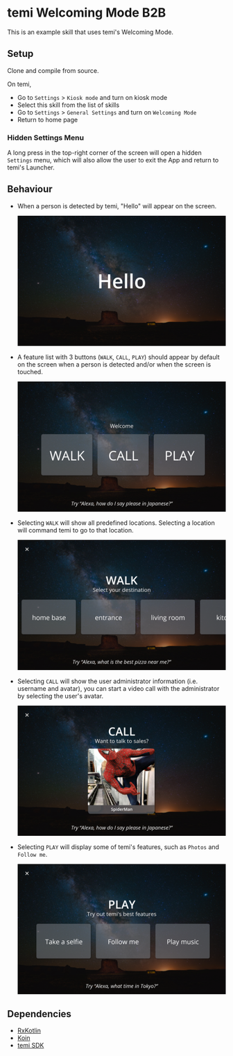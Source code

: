# temi Welcoming Mode B2B
This is an example skill that uses temi's Welcoming Mode.


## Setup
Clone and compile from source.

On temi,
* Go to `Settings` > `Kiosk mode` and turn on kiosk mode
* Select this skill from the list of skills
* Go to `Settings` > `General Settings` and turn on `Welcoming Mode`
* Return to home page

### Hidden Settings Menu
A long press in the top-right corner of the screen will open a hidden `Settings` menu, which will also allow the user to exit the App and return to temi's Launcher.


## Behaviour
* When a person is detected by temi, "Hello" will appear on the screen.

  ![Hello](/captures/hello.png)

* A feature list with 3 buttons (`WALK`, `CALL`, `PLAY`) should appear by default on the screen when a person is detected and/or when the screen is touched.

  ![Feature list](/captures/feature_list.png)

* Selecting `WALK` will show all predefined locations. Selecting a location will command temi to go to that location.

  ![Walk](/captures/walk.png)

* Selecting `CALL` will show the user administrator information (i.e. username and avatar), you can start a video call with the administrator by selecting the user's avatar.

  ![CALL](/captures/call.png)

* Selecting `PLAY` will display some of temi's features, such as `Photos` and `Follow me`.

  ![PLAY](/captures/play.png)


## Dependencies
* [RxKotlin](https://github.com/ReactiveX/RxKotlin)
* [Koin](https://github.com/InsertKoinIO/koin)
* [temi SDK](https://github.com/robotemi/sdk)

